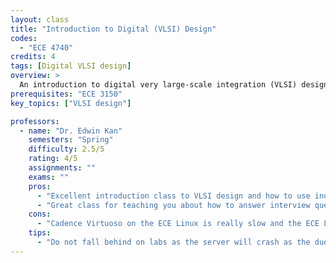 ```yaml
---
layout: class
title: "Introduction to Digital (VLSI) Design"
codes:
  - "ECE 4740"
credits: 4
tags: [Digital VLSI design]
overview: >
  An introduction to digital very large-scale integration (VLSI) design from architectural considerations down to the layout level. Lecture, labs, and homework topics emphasize disciplined synchronous VLSI design and include topics of CMOS logic, layout, and timing; computer-aided design and analysis tools; electrical and performance considerations.
prerequisites: "ECE 3150"
key_topics: ["VLSI design"]

professors:
  - name: "Dr. Edwin Kan"
    semesters: "Spring"
    difficulty: 2.5/5
    rating: 4/5
    assignments: ""
    exams: ""
    pros:
      - "Excellent introduction class to VLSI design and how to use industry tools such as Cadence Virtuoso."
      - "Great class for teaching you about how to answer interview questions related to physical design."
    cons:
      - "Cadence Virtuoso on the ECE Linux is really slow and the ECE Linux tends to crash a lot during the class."
    tips:
      - "Do not fall behind on labs as the server will crash as the due date nears"
---
```

